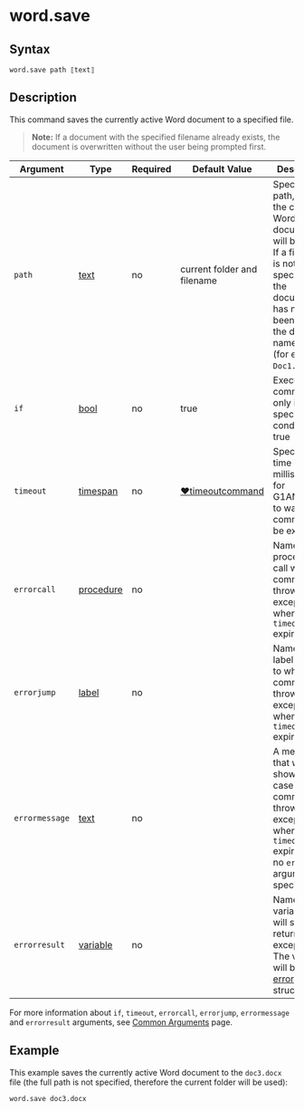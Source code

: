 # word.save

## Syntax

```G1ANT
word.save path ⟦text⟧
```

## Description

This command saves the currently active Word document to a specified file.

> **Note:** If a document with the specified filename already exists, the document is overwritten without the user being prompted first.

| Argument | Type | Required | Default Value | Description |
| -------- | ---- | -------- | ------------- | ----------- |
|`path`| [text](G1ANT.Language/G1ANT.Language/Structures/TextStructure.md) | no | current folder and filename                                  |Specifies path, where the current Word document will be saved. If a filename is not specified and the document has never been saved, the default name is used (for example, `Doc1.docx`)|
| `if`           | [bool](G1ANT.Language/G1ANT.Language/Structures/BooleanStructure.md) | no       | true                                                        | Executes the command only if a specified condition is true   |
| `timeout`      | [timespan](G1ANT.Language/G1ANT.Language/Structures/TimeSpanStructure.md) | no       | [♥timeoutcommand](G1ANT.Language/G1ANT.Addon.Core/Variables/TimeoutCommandVariable.md) | Specifies time in milliseconds for G1ANT.Robot to wait for the command to be executed |
| `errorcall`    | [procedure](G1ANT.Language/G1ANT.Language/Structures/ProcedureStructure.md) | no       |                                                             | Name of a procedure to call when the command throws an exception or when a given `timeout` expires |
| `errorjump`    | [label](G1ANT.Language/G1ANT.Language/Structures/LabelStructure.md) | no       |                                                             | Name of the label to jump to when the command throws an exception or when a given `timeout` expires |
| `errormessage` | [text](G1ANT.Language/G1ANT.Language/Structures/TextStructure.md) | no       |                                                             | A message that will be shown in case the command throws an exception or when a given `timeout` expires, and no `errorjump` argument is specified |
| `errorresult`  | [variable](G1ANT.Language/G1ANT.Language/Structures/VariableStructure.md) | no       |                                                             | Name of a variable that will store the returned exception. The variable will be of [error](G1ANT.Language/G1ANT.Language/Structures/ErrorStructure.md) structure  |

For more information about `if`, `timeout`, `errorcall`, `errorjump`, `errormessage` and `errorresult` arguments, see [Common Arguments](G1ANT.Manual/appendices/common-arguments.md) page.

## Example

This example saves the currently active Word document to the `doc3.docx` file (the full path is not specified, therefore the current folder will be used):

```G1ANT
word.save doc3.docx
```


